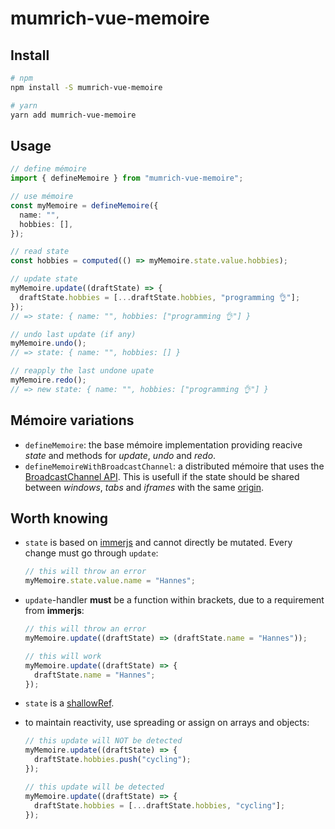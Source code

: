 # mumrich-vue-memoire

## Install

```bash
# npm
npm install -S mumrich-vue-memoire

# yarn
yarn add mumrich-vue-memoire
```

## Usage

```ts
// define mémoire
import { defineMemoire } from "mumrich-vue-memoire";

// use mémoire
const myMemoire = defineMemoire({
  name: "",
  hobbies: [],
});

// read state
const hobbies = computed(() => myMemoire.state.value.hobbies);

// update state
myMemoire.update((draftState) => {
  draftState.hobbies = [...draftState.hobbies, "programming 👌"];
});
// => state: { name: "", hobbies: ["programming 👌"] }

// undo last update (if any)
myMemoire.undo();
// => state: { name: "", hobbies: [] }

// reapply the last undone upate
myMemoire.redo();
// => new state: { name: "", hobbies: ["programming 👌"] }
```

## Mémoire variations

- `defineMemoire`: the base mémoire implementation providing reacive _state_ and methods for _update_, _undo_ and _redo_.
- `defineMemoireWithBroadcastChannel`: a distributed mémoire that uses the [BroadcastChannel API](https://developer.mozilla.org/en-US/docs/Web/API/BroadcastChannel). This is usefull if the state should be shared between _windows_, _tabs_ and _iframes_ with the same [origin](https://developer.mozilla.org/en-US/docs/Glossary/Origin).

## Worth knowing

- `state` is based on [immerjs](https://immerjs.github.io/immer/) and cannot directly be mutated. Every change must go through `update`:

  ```ts
  // this will throw an error
  myMemoire.state.value.name = "Hannes";
  ```

- `update`-handler **must** be a function within brackets, due to a requirement from **immerjs**:

  ```ts
  // this will throw an error
  myMemoire.update((draftState) => (draftState.name = "Hannes"));

  // this will work
  myMemoire.update((draftState) => {
    draftState.name = "Hannes";
  });
  ```

- `state` is a [shallowRef](https://vuejs.org/api/reactivity-advanced.html#shallowref).
- to maintain reactivity, use spreading or assign on arrays and objects:

  ```ts
  // this update will NOT be detected
  myMemoire.update((draftState) => {
    draftState.hobbies.push("cycling");
  });

  // this update will be detected
  myMemoire.update((draftState) => {
    draftState.hobbies = [...draftState.hobbies, "cycling"];
  });
  ```
